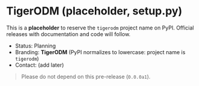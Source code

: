 # TigerODM (placeholder, setup.py)

This is a **placeholder** to reserve the `tigerodm` project name on PyPI.
Official releases with documentation and code will follow.

- Status: Planning
- Branding: **TigerODM** (PyPI normalizes to lowercase: project name is `tigerodm`)
- Contact: (add later)

> Please do not depend on this pre-release (`0.0.0a1`).
